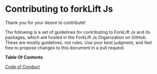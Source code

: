 # Contributing to forkLift Js 
Thank you for your desire to contribute!

The following is a set of guidelines for contributing to ForkLift Js and its packages, which are hosted in the ForkLift Js Organization on GitHub. These are mostly guidelines, not rules. Use your best judgment, and feel free to propose changes to this document in a pull request.

**Table Of Contents**

[Code of Conduct](./codeOfConduct.md)
